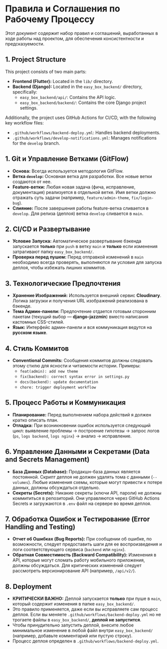# Правила и Соглашения по Рабочему Процессу

Этот документ содержит набор правил и соглашений, выработанных в ходе работы над проектом, для обеспечения консистентности и предсказуемости.

## 1. Project Structure

This project consists of two main parts:

-   **Frontend (Flutter):** Located in the `lib/` directory.
-   **Backend (Django):** Located in the `easy_box_backend/` directory, specifically:
    -   `easy_box_backend/api/`: Contains the API logic.
    -   `easy_box_backend/backend/`: Contains the core Django project settings.

Additionally, the project uses GitHub Actions for CI/CD, with the following key workflow files:

-   `.github/workflows/backend-deploy.yml`: Handles backend deployments.
-   `.github/workflows/develop-notifications.yml`: Manages notifications for the `develop` branch.

## 1. Git и Управление Ветками (GitFlow)

- **Основа:** Всегда используется методология GitFlow.
- **Ветка `develop`:** Основная ветка для разработки. Все новые ветки создаются от нее.
- **Feature-ветки:** Любая новая задача (фича, исправление, документация) реализуется в отдельной ветке. Имя ветки должно отражать суть задачи (например, `feature/admin-theme`, `fix/login-bug`).
- **Слияние:** После завершения работы feature-ветка сливается в `develop`. Для релиза (деплоя) ветка `develop` сливается в `main`.

## 2. CI/CD и Развертывание

- **Условие Запуска:** Автоматическое развертывание бэкенда запускается **только** при `push` в ветку `main` и **только** если изменения затрагивают папку `easy_box_backend/`.
- **Проверка перед пушем:** Перед отправкой изменений в `main` необходимо всегда проверять, выполняются ли условия для запуска деплоя, чтобы избежать лишних коммитов.

## 3. Технологические Предпочтения

- **Хранение Изображений:** Используется внешний сервис **Cloudinary**. Логика загрузки и получения URL изображений реализована в бэкенде.
- **Тема Админ-панели:** Предпочтение отдается готовым сторонним пакетам (текущий выбор — **django-jazzmin**) вместо написания кастомных CSS-стилей.
- **Язык:** Интерфейс админ-панели и вся коммуникация ведутся на **русском языке**.

## 4. Стиль Коммитов

- **Conventional Commits:** Сообщения коммитов должны следовать этому стилю для ясности и читаемости истории. Примеры:
    - `feat(admin): add new theme`
    - `fix(backend): correct syntax error in settings.py`
    - `docs(backend): update documentation`
    - `chore: trigger deployment workflow`

## 5. Процесс Работы и Коммуникация

- **Планирование:** Перед выполнением набора действий я должен кратко описать план.
- **Отладка:** При возникновении ошибок используется следующий цикл: выявление проблемы -> построение гипотезы -> запрос логов (`ps`, `logs backend`, `logs nginx`) -> анализ -> исправление.
## 6. Управление Данными и Секретами (Data and Secrets Management)

- **База Данных (Database):** Продакшн-база данных является постоянной. Скрипт деплоя не должен удалять тома с данными (`--volumes`). Любые изменения схемы, которые могут привести к потере данных, должны обсуждаться отдельно.
- **Секреты (Secrets):** Никакие секреты (ключи API, пароли) не должны коммититься в репозиторий. Они управляются через GitHub Actions Secrets и загружаются в `.env` файл на сервере во время деплоя.

## 7. Обработка Ошибок и Тестирование (Error Handling and Testing)

- **Отчет об Ошибках (Bug Reports):** При сообщении об ошибке, по возможности, следует предоставить шаги для ее воспроизведения и логи соответствующего сервиса (`backend` или `nginx`).
- **Обратная Совместимость (Backward Compatibility):** Изменения в API, которые могут сломать работу мобильного приложения, должны обсуждаться. Для критических изменений следует рассмотреть версионирование API (например, `/api/v2/`).

## 8. Deployment

- **КРИТИЧЕСКИ ВАЖНО:** Деплой запускается **только** при пуше в `main`, который содержит изменения в папке `easy_box_backend/`.
- Это правило применяется, даже если вы исправляете сам процесс деплоя. Если вы меняете `.github/workflows/backend-deploy.yml` но не трогаете файлы в `easy_box_backend/`, **деплой не запустится**.
- Чтобы принудительно запустить деплой, внесите любое минимальное изменение в любой файл внутри `easy_box_backend/` (например, добавьте комментарий или пустую строку).
- Процесс деплоя определен в `.github/workflows/backend-deploy.yml`.